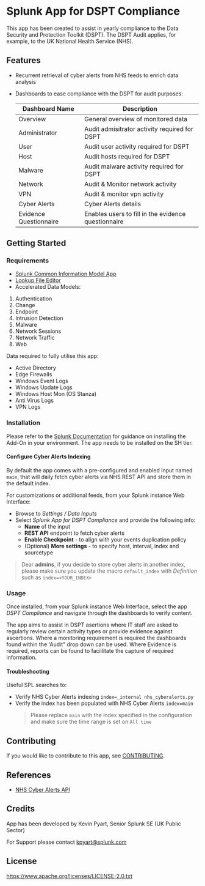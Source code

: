 # Splunk App for DSPT Compliance
This app has been created to assist in yearly compliance to the Data Security and Protection Toolkit (DSPT). 
The DSPT Audit applies, for example, to the UK National Health Service (NHS). 

## Features
* Recurrent retrieval of cyber alerts from NHS feeds to enrich data analysis
* Dashboards to ease compliance with the DSPT for audit purposes:
    
    | **Dashboard Name**     | **Description**                                     |
    |------------------------|-----------------------------------------------------|
    | Overview               | General overview of monitored data                  |
    | Administrator          | Audit admisitrator activity required for DSPT       |
    | User                   | Audit user activity required for DSPT               |
    | Host                   | Audit hosts required for DSPT                       |
    | Malware                | Audit malware activity required for DSPT            |
    | Network                | Audit & Monitor network activity                    |
    | VPN                    | Audit & monitor vpn activity                        |
    | Cyber Alerts           | Cyber Alerts details                                |
    | Evidence Questionnaire | Enables users to fill in the evidence questionnaire |

## Getting Started
### Requirements
* [Splunk Common Information Model App](https://splunkbase.splunk.com/app/1621/)
* [Lookup File Editor](https://splunkbase.splunk.com/app/1724/)
* Accelerated Data Models:
 1. Authentication
 2. Change
 3. Endpoint
 4. Intrusion Detection
 5. Malware
 6. Network Sessions
 7. Network Traffic
 8. Web

Data required to fully utilise this app:

* Active Directory
* Edge Firewalls
* Windows Event Logs
* Windows Update Logs
* Windows Host Mon (OS Stanza)
* Anti Virus Logs
* VPN Logs

### Installation
Please refer to the [Splunk Documentation](https://docs.splunk.com/Documentation/AddOns/released/Overview/Installingadd-ons) for guidance on installing the Add-On in your environment. The app needs to be installed on the SH tier.

#### Configure Cyber Alerts Indexing
By default the app comes with a pre-configured and enabled input named `main`, that will daily fetch cyber alerts via NHS REST API and store them in the default index.

For customizations or additional feeds, from your Splunk instance Web Interface:
* Browse to *Settings / Data Inputs*
* Select *Splunk App for DSPT Compliance* and provide the following info:
    * **Name** of the input
    * **REST API** endpoint to fetch cyber alerts
    * **Enable Checkpoint** - to align with your events duplication policy
    * (Optional) **More settings** - to specify host, interval, index and sourcetype

> Dear **admins**, if you decide to store cyber alerts in another index, please make sure you update the macro `default_index` with *Definition* such as `index=<YOUR_INDEX>`

### Usage
Once installed, from your Splunk instance Web Interface, select the app *DSPT Compliance* and navigate through the dashboards to verify content.

The app aims to assist in DSPT asertions where IT staff are asked to regularly review certain activity types or provide evidence against ascertions. Where a monitoring requirement is required the dashboards found within the 'Audit" drop down can be used. Where Evidence is required, reports can be found to faciilitate the capture of required information.

#### Troubleshooting
Useful SPL searches to:
* Verify NHS Cyber Alerts indexing `index=_internal nhs_cyberalerts.py`
* Verify the index has been populated with NHS Cyber Alerts `index=main`
    > Please replace `main` with the index  specified in the configuration and make sure the time range is set on `All time`

## Contributing
If you would like to contribute to this app, see [CONTRIBUTING](CONTRIBUTING.md).

## References
* [NHS Cyber Alerts API](https://digital.nhs.uk/services/data-security-centre/cyber-alerts-api/get-cyber-alerts)

## Credits
App has been developed by Kevin Pyart, Senior Splunk SE (UK Public Sector)

For Support please contact kpyart@splunk.com

## License
https://www.apache.org/licenses/LICENSE-2.0.txt
